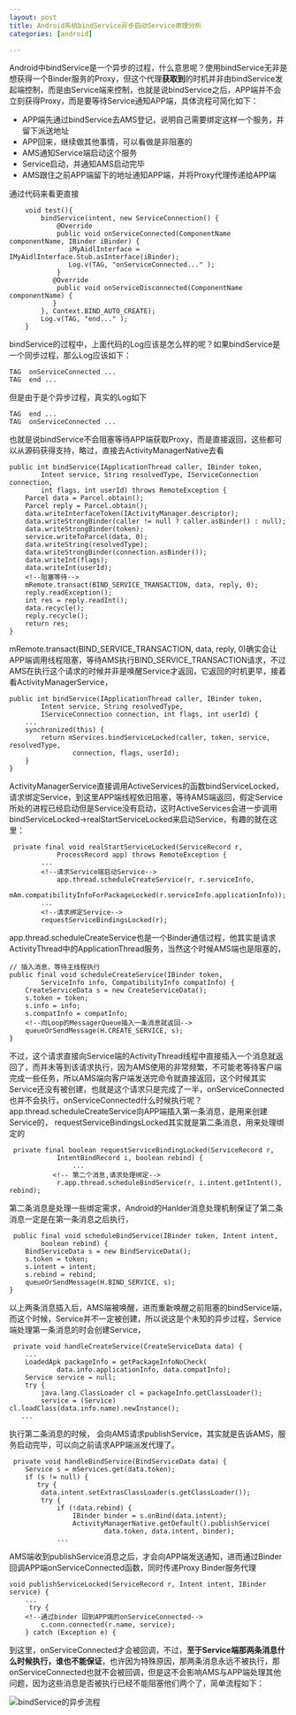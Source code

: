 ```yaml
---
layout: post
title: Android系统bindService异步启动Service原理分析
categories: [android]

---
```


Android中bindService是一个异步的过程，什么意思呢？使用bindService无非是想获得一个Binder服务的Proxy，但这个代理**获取到**的时机并非由bindService发起端控制，而是由Service端来控制，也就是说bindService之后，APP端并不会立刻获得Proxy，而是要等待Service通知APP端，具体流程可简化如下：

* APP端先通过bindService去AMS登记，说明自己需要绑定这样一个服务，并留下派送地址
* APP回来，继续做其他事情，可以看做是非阻塞的
* AMS通知Service端启动这个服务
* Service启动，并通知AMS启动完毕
* AMS跟住之前APP端留下的地址通知APP端，并将Proxy代理传递给APP端 

通过代码来看更直接

		void test(){
	        bindService(intent, new ServiceConnection() {
	            @Override
	            public void onServiceConnected(ComponentName componentName, IBinder iBinder) {
	               iMyAidlInterface = IMyAidlInterface.Stub.asInterface(iBinder);
	               Log.v(TAG, "onServiceConnected..." );
	            }
	           @Override
	            public void onServiceDisconnected(ComponentName componentName) {
	           }
	        }, Context.BIND_AUTO_CREATE);
	        Log.v(TAG, "end..." );
        }
 
bindService的过程中，上面代码的Log应该是怎么样的呢？如果bindService是一个同步过程，那么Log应该如下：

	TAG  onServiceConnected ...
	TAG  end ...

但是由于是个异步过程，真实的Log如下
	
	TAG  end ...    
	TAG  onServiceConnected ...

也就是说bindService不会阻塞等待APP端获取Proxy，而是直接返回，这些都可以从源码获得支持，略过，直接去ActivityManagerNative去看

    public int bindService(IApplicationThread caller, IBinder token,
            Intent service, String resolvedType, IServiceConnection connection,
            int flags, int userId) throws RemoteException {
        Parcel data = Parcel.obtain();
        Parcel reply = Parcel.obtain();
        data.writeInterfaceToken(IActivityManager.descriptor);
        data.writeStrongBinder(caller != null ? caller.asBinder() : null);
        data.writeStrongBinder(token);
        service.writeToParcel(data, 0);
        data.writeString(resolvedType);
        data.writeStrongBinder(connection.asBinder());
        data.writeInt(flags);
        data.writeInt(userId);
        <!--阻塞等待-->
        mRemote.transact(BIND_SERVICE_TRANSACTION, data, reply, 0);
        reply.readException();
        int res = reply.readInt();
        data.recycle();
        reply.recycle();
        return res;
    }
    
mRemote.transact(BIND_SERVICE_TRANSACTION, data, reply, 0)确实会让APP端调用线程阻塞，等待AMS执行BIND_SERVICE_TRANSACTION请求，不过AMS在执行这个请求的时候并非是唤醒Service才返回，它返回的时机更早，接着看ActivityManagerService，

    public int bindService(IApplicationThread caller, IBinder token,
            Intent service, String resolvedType,
            IServiceConnection connection, int flags, int userId) {
        ...
        synchronized(this) {
            return mServices.bindServiceLocked(caller, token, service, resolvedType,
                    connection, flags, userId);
        }
    }
 ActivityManagerService直接调用ActiveServices的函数bindServiceLocked，请求绑定Service，到这里APP端线程依旧阻塞，等待AMS端返回，假定Service所处的进程已经启动但是Service没有启动，这时ActiveServices会进一步调用bindServiceLocked->realStartServiceLocked来启动Service，有趣的就在这里：
 
	 private final void realStartServiceLocked(ServiceRecord r,
	            ProcessRecord app) throws RemoteException {
	        ...
	        <!--请求Service端启动Service-->
	            app.thread.scheduleCreateService(r, r.serviceInfo,
	                    mAm.compatibilityInfoForPackageLocked(r.serviceInfo.applicationInfo));
	        ...
	        <!--请求绑定Service-->
	        requestServiceBindingsLocked(r);
	        
app.thread.scheduleCreateService也是一个Binder通信过程，他其实是请求ActivityThread中的ApplicationThread服务，当然这个时候AMS端也是阻塞的，

    // 插入消息，等待主线程执行
    public final void scheduleCreateService(IBinder token,
            ServiceInfo info, CompatibilityInfo compatInfo) {
        CreateServiceData s = new CreateServiceData();
        s.token = token;
        s.info = info;
        s.compatInfo = compatInfo;
        <!--向Loop的MessagerQueue插入一条消息就返回-->
        queueOrSendMessage(H.CREATE_SERVICE, s);
    }

不过，这个请求直接向Service端的ActivityThread线程中直接插入一个消息就返回了，而并未等到该请求执行，因为AMS使用的非常频繁，不可能老等待客户端完成一些任务，所以AMS端向客户端发送完命令就直接返回，这个时候其实Service还没有被创建，也就是这个请求只是完成了一半，onServiceConnected也并不会执行，onServiceConnected什么时候执行呢？app.thread.scheduleCreateService向APP端插入第一条消息，是用来创建Service的， requestServiceBindingsLocked其实就是第二条消息，用来处理绑定的

	 private final boolean requestServiceBindingLocked(ServiceRecord r,
	            IntentBindRecord i, boolean rebind) {
             		...
               <!-- 第二个消息,请求处理绑定-->
                r.app.thread.scheduleBindService(r, i.intent.getIntent(), rebind);

第二条消息是处理一些绑定需求，Android的Hanlder消息处理机制保证了第二条消息一定是在第一条消息之后执行，

     public final void scheduleBindService(IBinder token, Intent intent,
            boolean rebind) {
        BindServiceData s = new BindServiceData();
        s.token = token;
        s.intent = intent;
        s.rebind = rebind;
        queueOrSendMessage(H.BIND_SERVICE, s);
    }	   
 
 以上两条消息插入后，AMS端被唤醒，进而重新唤醒之前阻塞的bindService端，而这个时候，Service并不一定被创建，所以说这是个未知的异步过程，Service端处理第一条消息的时会创建Service，
 
     private void handleCreateService(CreateServiceData data) {
        ...
        LoadedApk packageInfo = getPackageInfoNoCheck(
                data.info.applicationInfo, data.compatInfo);
        Service service = null;
        try {
            java.lang.ClassLoader cl = packageInfo.getClassLoader();
            service = (Service) cl.loadClass(data.info.name).newInstance();
       ...

执行第二条消息的时候， 会向AMS请求publishService，其实就是告诉AMS，服务启动完毕，可以向之前请求APP端派发代理了。
 
     private void handleBindService(BindServiceData data) {
        Service s = mServices.get(data.token);
        if (s != null) {
           try {
            data.intent.setExtrasClassLoader(s.getClassLoader());
            try {
                if (!data.rebind) {
                    IBinder binder = s.onBind(data.intent);
                    ActivityManagerNative.getDefault().publishService(
                            data.token, data.intent, binder);
                ...                       
 
AMS端收到publishService消息之后，才会向APP端发送通知，进而通过Binder回调APP端onServiceConnected函数，同时传递Proxy Binder服务代理

	void publishServiceLocked(ServiceRecord r, Intent intent, IBinder service) {
        ...
         try {
        <!--通过binder 回到APP端的onServiceConnected--> 
            c.conn.connected(r.name, service);
        } catch (Exception e) {
 
到这里，onServiceConnected才会被回调，不过，**至于Service端那两条消息什么时候执行，谁也不能保证**，也许因为特殊原因，那两条消息永远不被执行，那onServiceConnected也就不会被回调，但是这不会影响AMS与APP端处理其他问题，因为这些消息是否被执行已经不能阻塞他们两个了，简单流程如下：
                                           
![bindService的异步流程](http://upload-images.jianshu.io/upload_images/1460468-83703abbcda65cf6.png?imageMogr2/auto-orient/strip%7CimageView2/2/w/1240)
